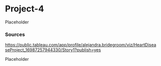 # Project-4

Placeholder


### Sources
https://public.tableau.com/app/profile/alejandra.bridegroom/viz/HeartDiseaseProject_16987257944330/Story1?publish=yes

Placeholder
